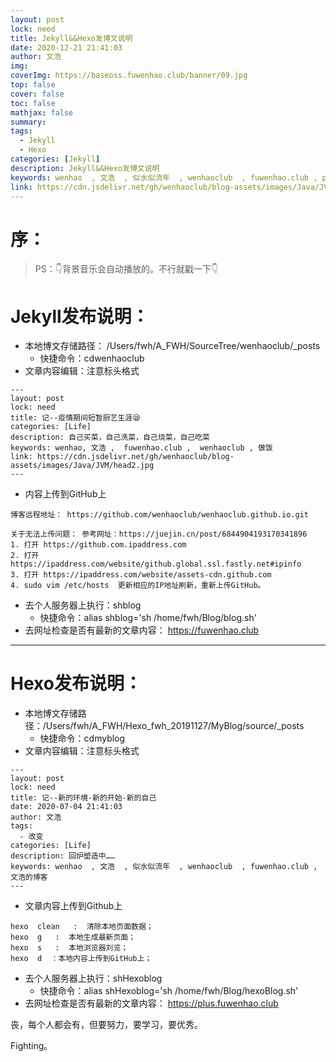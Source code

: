 ```yaml
---
layout: post
lock: need
title: Jekyll&&Hexo发博文说明
date: 2020-12-21 21:41:03
author: 文浩
img:
coverImg: https://baseoss.fuwenhao.club/banner/09.jpg
top: false
cover: false
toc: false
mathjax: false
summary:
tags:
  - Jekyll
  - Hexo
categories: [Jekyll]
description: Jekyll&&Hexo发博文说明
keywords: wenhao  , 文浩  , 似水似流年  , wenhaoclub  , fuwenhao.club , plus.fuwenhao.club  ,文浩的博客 , 似水似流年的博客
link: https://cdn.jsdelivr.net/gh/wenhaoclub/blog-assets/images/Java/JVM/head2.jpg
---
```

# 序：
>PS：👇背景音乐会自动播放的。不行就戳一下👇
<link rel="stylesheet" href="https://cdn.jsdelivr.net/gh/wenhaoclub/blog-assets/files/js/css/APlayer.min.css">
<script src="https://cdn.jsdelivr.net/gh/wenhaoclub/blog-assets/files/js/APlayer.min.js"></script>
<script src="https://cdn.jsdelivr.net/npm/meting@1.1.0/dist/Meting.min.js"></script>
<div class="aplayer" data-id="1495058484" data-server="netease" data-type="song" data-mode="single" data-autoplay="true"></div>

# Jekyll发布说明：
 - 本地博文存储路径： /Users/fwh/A_FWH/SourceTree/wenhaoclub/_posts
	 - 快捷命令：cdwenhaoclub
 - 文章内容编辑：注意标头格式
 

```
---
layout: post
lock: need
title: 记--疫情期间短暂厨艺生涯😪
categories: [Life]
description: 自己买菜，自己洗菜，自己烧菜，自己吃菜
keywords: wenhao, 文浩 ,  fuwenhao.club ,  wenhaoclub , 做饭
link: https://cdn.jsdelivr.net/gh/wenhaoclub/blog-assets/images/Java/JVM/head2.jpg
---
```

 - 内容上传到GitHub上
 

```
博客远程地址： https://github.com/wenhaoclub/wenhaoclub.github.io.git

关于无法上传问题： 参考网址：https://juejin.cn/post/6844904193170341896
1. 打开 https://github.com.ipaddress.com  
2. 打开 https://ipaddress.com/website/github.global.ssl.fastly.net#ipinfo
3. 打开 https://ipaddress.com/website/assets-cdn.github.com
4. sudo vim /etc/hosts  更新相应的IP地址刷新，重新上传GitHub。
```

 - 去个人服务器上执行：shblog
	 - 快捷命令：alias shblog='sh /home/fwh/Blog/blog.sh'
 - 去网址检查是否有最新的文章内容： https://fuwenhao.club

--- 

# Hexo发布说明：
- 本地博文存储路径：/Users/fwh/A_FWH/Hexo_fwh_20191127/MyBlog/source/_posts
	- 快捷命令：cdmyblog
- 文章内容编辑：注意标头格式

```
---
layout: post
lock: need
title: 记--新的环境-新的开始-新的自己
date: 2020-07-04 21:41:03
author: 文浩
tags:
  - 改变
categories: [Life]
description: 回炉塑造中……
keywords: wenhao  , 文浩  , 似水似流年  , wenhaoclub  , fuwenhao.club , 文浩的博客
---
```
- 文章内容上传到Github上

```
hexo  clean   :  清除本地页面数据；
hexo  g   :  本地生成最新页面；
hexo  s   :  本地浏览器刘览；
hexo  d  ：本地内容上传到GitHub上；
```

- 去个人服务器上执行：shHexoblog
	 - 快捷命令：alias shHexoblog='sh /home/fwh/Blog/hexoBlog.sh'
- 去网址检查是否有最新的文章内容： https://plus.fuwenhao.club

丧，每个人都会有，但要努力，要学习，要优秀。

Fighting。

